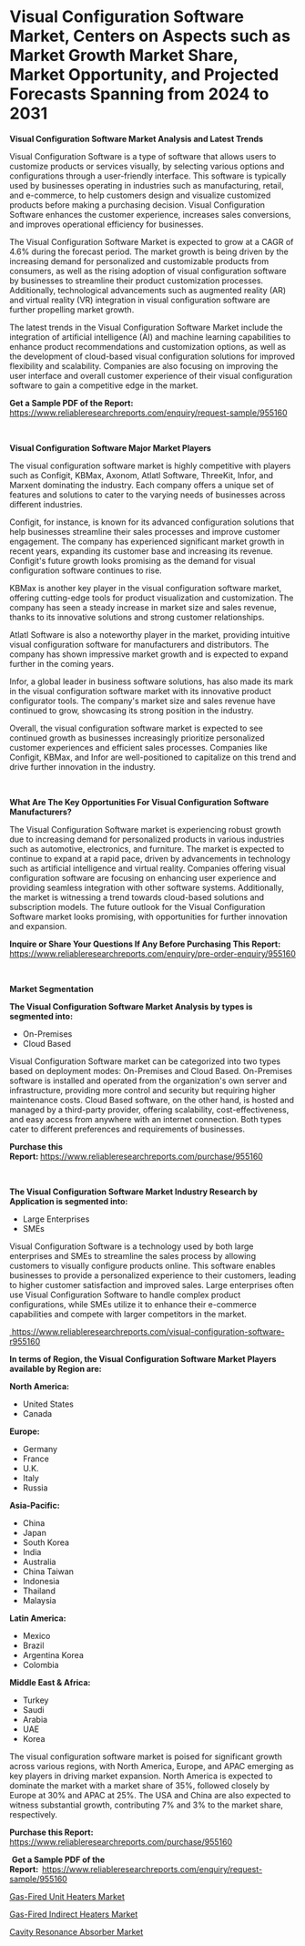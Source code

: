 <p><h1>Visual Configuration Software Market, Centers on Aspects such as Market Growth Market Share, Market Opportunity, and Projected Forecasts Spanning from 2024 to 2031</h1></p><p><strong>Visual Configuration Software Market Analysis and Latest Trends</strong></p>
<p><p>Visual Configuration Software is a type of software that allows users to customize products or services visually, by selecting various options and configurations through a user-friendly interface. This software is typically used by businesses operating in industries such as manufacturing, retail, and e-commerce, to help customers design and visualize customized products before making a purchasing decision. Visual Configuration Software enhances the customer experience, increases sales conversions, and improves operational efficiency for businesses.</p><p>The Visual Configuration Software Market is expected to grow at a CAGR of 4.6% during the forecast period. The market growth is being driven by the increasing demand for personalized and customizable products from consumers, as well as the rising adoption of visual configuration software by businesses to streamline their product customization processes. Additionally, technological advancements such as augmented reality (AR) and virtual reality (VR) integration in visual configuration software are further propelling market growth.</p><p>The latest trends in the Visual Configuration Software Market include the integration of artificial intelligence (AI) and machine learning capabilities to enhance product recommendations and customization options, as well as the development of cloud-based visual configuration solutions for improved flexibility and scalability. Companies are also focusing on improving the user interface and overall customer experience of their visual configuration software to gain a competitive edge in the market.</p></p>
<p><strong>Get a Sample PDF of the Report:&nbsp;</strong> <a href="https://www.reliableresearchreports.com/enquiry/request-sample/955160">https://www.reliableresearchreports.com/enquiry/request-sample/955160</a></p>
<p>&nbsp;</p>
<p><strong>Visual Configuration Software Major Market Players</strong></p>
<p><p>The visual configuration software market is highly competitive with players such as Configit, KBMax, Axonom, Atlatl Software, ThreeKit, Infor, and Marxent dominating the industry. Each company offers a unique set of features and solutions to cater to the varying needs of businesses across different industries.</p><p>Configit, for instance, is known for its advanced configuration solutions that help businesses streamline their sales processes and improve customer engagement. The company has experienced significant market growth in recent years, expanding its customer base and increasing its revenue. Configit's future growth looks promising as the demand for visual configuration software continues to rise.</p><p>KBMax is another key player in the visual configuration software market, offering cutting-edge tools for product visualization and customization. The company has seen a steady increase in market size and sales revenue, thanks to its innovative solutions and strong customer relationships.</p><p>Atlatl Software is also a noteworthy player in the market, providing intuitive visual configuration software for manufacturers and distributors. The company has shown impressive market growth and is expected to expand further in the coming years.</p><p>Infor, a global leader in business software solutions, has also made its mark in the visual configuration software market with its innovative product configurator tools. The company's market size and sales revenue have continued to grow, showcasing its strong position in the industry.</p><p>Overall, the visual configuration software market is expected to see continued growth as businesses increasingly prioritize personalized customer experiences and efficient sales processes. Companies like Configit, KBMax, and Infor are well-positioned to capitalize on this trend and drive further innovation in the industry.</p></p>
<p>&nbsp;</p>
<p><strong>What Are The Key Opportunities For Visual Configuration Software Manufacturers?</strong></p>
<p><p>The Visual Configuration Software market is experiencing robust growth due to increasing demand for personalized products in various industries such as automotive, electronics, and furniture. The market is expected to continue to expand at a rapid pace, driven by advancements in technology such as artificial intelligence and virtual reality. Companies offering visual configuration software are focusing on enhancing user experience and providing seamless integration with other software systems. Additionally, the market is witnessing a trend towards cloud-based solutions and subscription models. The future outlook for the Visual Configuration Software market looks promising, with opportunities for further innovation and expansion.</p></p>
<p><strong>Inquire or Share Your Questions If Any Before Purchasing This Report:</strong> <a href="https://www.reliableresearchreports.com/enquiry/pre-order-enquiry/955160">https://www.reliableresearchreports.com/enquiry/pre-order-enquiry/955160</a></p>
<p>&nbsp;</p>
<p><strong>Market Segmentation</strong></p>
<p><strong>The Visual Configuration Software Market Analysis by types is segmented into:</strong></p>
<p><ul><li>On-Premises</li><li>Cloud Based</li></ul></p>
<p><p>Visual Configuration Software market can be categorized into two types based on deployment modes: On-Premises and Cloud Based. On-Premises software is installed and operated from the organization's own server and infrastructure, providing more control and security but requiring higher maintenance costs. Cloud Based software, on the other hand, is hosted and managed by a third-party provider, offering scalability, cost-effectiveness, and easy access from anywhere with an internet connection. Both types cater to different preferences and requirements of businesses.</p></p>
<p><strong>Purchase this Report:&nbsp;</strong><a href="https://www.reliableresearchreports.com/purchase/955160">https://www.reliableresearchreports.com/purchase/955160</a></p>
<p>&nbsp;</p>
<p><strong>The Visual Configuration Software Market Industry Research by Application is segmented into:</strong></p>
<p><ul><li>Large Enterprises</li><li>SMEs</li></ul></p>
<p><p>Visual Configuration Software is a technology used by both large enterprises and SMEs to streamline the sales process by allowing customers to visually configure products online. This software enables businesses to provide a personalized experience to their customers, leading to higher customer satisfaction and improved sales. Large enterprises often use Visual Configuration Software to handle complex product configurations, while SMEs utilize it to enhance their e-commerce capabilities and compete with larger competitors in the market.</p></p>
<p><a href="https://www.reliableresearchreports.com/visual-configuration-software-r955160">&nbsp;https://www.reliableresearchreports.com/visual-configuration-software-r955160</a></p>
<p><strong>In terms of Region, the Visual Configuration Software Market Players available by Region are:</strong></p>
<p>
    <p> <strong> North America: </strong>
        <ul>
            <li>United States</li>
            <li>Canada</li>
        </ul>
        </p> 
    <p> <strong> Europe: </strong>
        <ul>
            <li>Germany</li>
            <li>France</li>
            <li>U.K.</li>
            <li>Italy</li>
            <li>Russia</li>
        </ul>
        </p> 
    <p> <strong> Asia-Pacific: </strong>
        <ul>
            <li>China</li>
            <li>Japan</li>
            <li>South Korea</li>
            <li>India</li>
            <li>Australia</li>
            <li>China Taiwan</li>
            <li>Indonesia</li>
            <li>Thailand</li>
            <li>Malaysia</li>
        </ul>
        </p> 
    <p> <strong> Latin America: </strong>
        <ul>
            <li>Mexico</li>
            <li>Brazil</li>
            <li>Argentina Korea</li>
            <li>Colombia</li>
        </ul>
        </p> 
    <p> <strong> Middle East & Africa: </strong>
        <ul>
            <li>Turkey</li>
            <li>Saudi</li>
            <li>Arabia</li>
            <li>UAE</li>
            <li>Korea</li>
        </ul>
    </p>
    </p>
<p><p>The visual configuration software market is poised for significant growth across various regions, with North America, Europe, and APAC emerging as key players in driving market expansion. North America is expected to dominate the market with a market share of 35%, followed closely by Europe at 30% and APAC at 25%. The USA and China are also expected to witness substantial growth, contributing 7% and 3% to the market share, respectively.</p></p>
<p><strong>Purchase this Report: </strong><a href="https://www.reliableresearchreports.com/purchase/955160">https://www.reliableresearchreports.com/purchase/955160</a></p>
<p>&nbsp;<strong>Get a Sample PDF of the Report:&nbsp;&nbsp;</strong><a href="https://www.reliableresearchreports.com/enquiry/request-sample/955160">https://www.reliableresearchreports.com/enquiry/request-sample/955160</a></p>
<p><strong></strong></p>
<p><p><a href="https://github.com/WillieWoodard/Market-Research-Report-List-5/blob/main/gas-fired-unit-heaters-market.md">Gas-Fired Unit Heaters Market</a></p><p><a href="https://github.com/marloy8/Market-Research-Report-List-5/blob/main/gas-fired-indirect-heaters-market.md">Gas-Fired Indirect Heaters Market</a></p><p><a href="https://github.com/jodemen/Market-Research-Report-List-3/blob/main/cavity-resonance-absorber-market.md">Cavity Resonance Absorber Market</a></p></p>